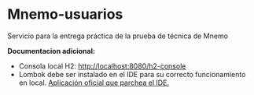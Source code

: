 # Mnemo-usuarios

Servicio para la entrega práctica de la prueba de técnica de Mnemo


**Documentacion adicional:**

 * Consola local H2: [http://localhost:8080/h2-console](http://localhost:8080/h2-console)
 * Lombok debe ser instalado en el IDE para su correcto funcionamiento en local. [Aplicación oficial que parchea el IDE.](https://projectlombok.org/downloads/lombok.jar)